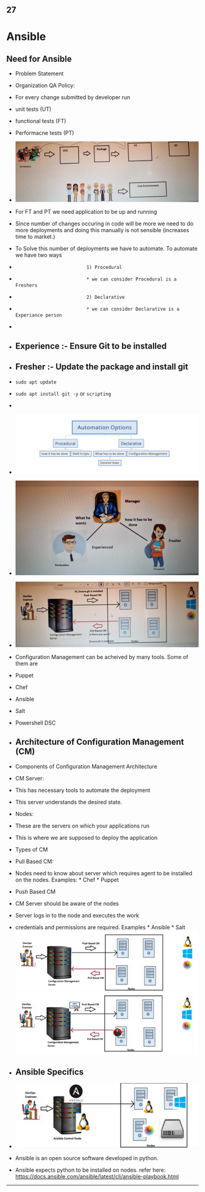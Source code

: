 ##                                27

# Ansible                      
## Need for Ansible
* Problem Statement
* Organization QA Policy: 
* For every change submitted by developer run
* unit tests (UT)
* functional tests (FT)
* Performacne tests (PT)
* ![preview](images/a2.jpg)
  
* For FT and PT we need application to be up and running
* Since number of changes occuring in code will be more we need to do more deployments and doing this manually is not sensible (increases time to market.)
* To Solve this number of deployments we have to automate. To automate we have two ways
  
*                               1) Procedural 
*                               * we can consider Procedural is a Freshers
*                               2) Declarative
*                               * we can consider Declarative is a Experiance person
*                       
*  ## Experience :- Ensure Git to be installed 
*  ## Fresher    :- Update the package and install git 
*  `sudo apt update`
*  `sudo apt install git -y`    or   `scripting`
*                        
* ![preview](images/a1.jpg)
* ![preview](images/a3.jpg)
* ![preview](images/a6.jpg)
* Configuration Management can be acheived by many tools. Some of them are
* Puppet
* Chef
* Ansible
* Salt
* Powershell DSC 
* ## Architecture of Configuration Management (CM)
* Components of Configuration Management Architecture 
  
* CM Server:
* This has necessary tools to automate the deployment
* This server understands the desired state.

* Nodes: 
* These are the servers on which your applications run
* This is where we are supposed to deploy the application 
  
* Types of CM
  
* Pull Based CM:
  
* Nodes need to know about server which requires agent to be installed on the nodes.
      Examples:
                * Chef
                * Puppet
             
* Push Based CM
  
* CM Server should be aware of the nodes
* Server logs in to the node and executes the work
* credentials and permissions are required.
     Examples
                * Ansible
                * Salt
![preview](images/a4.jpg)

* ## Ansible Specifics 
* ![preview](images/a5.jpg)
  
* Ansible is an open source software developed in python.
* Ansible expects python to be installed on nodes.
refer here: https://docs.ansible.com/ansible/latest/cli/ansible-playbook.html
--------------------------------------------------------------------------




